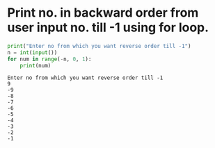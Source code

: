 # Print no. in backward order from user input no. till -1 using for loop.


```python
print("Enter no from which you want reverse order till -1")
n = int(input())
for num in range(-n, 0, 1):
    print(num)
```

    Enter no from which you want reverse order till -1
    9
    -9
    -8
    -7
    -6
    -5
    -4
    -3
    -2
    -1
    


```python

```
